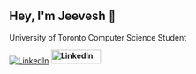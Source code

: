 ## Hey, I'm Jeevesh 👋
University of Toronto Computer Science Student

[![LinkedIn](https://img.shields.io/badge/LinkedIn-black?logo=linkedin&logoColor=white&style=flat-square)](https://www.linkedin.com/in/jeevesh0126)
<strong>
<a href="https://www.linkedin.com/in/jeevesh0126" target="_blank">
    <img src="https://img.shields.io/badge/LINKEDIN-black?logo=linkedin&logoColor=white&style=flat-square" alt="LinkedIn" style="width: 90px; height: 25px;">
</a>
</strong>

<!--
**jfishB/jfishB** is a ✨ _special_ ✨ repository because its `README.md` (this file) appears on your GitHub profile.

Here are some ideas to get you started:

- 🔭 I’m currently working on ...
- 🌱 I’m currently learning ...
- 👯 I’m looking to collaborate on ...
- 🤔 I’m looking for help with ...
- 💬 Ask me about ...
- 📫 How to reach me: ...
- 😄 Pronouns: ...
- ⚡ Fun fact: ...
-->
